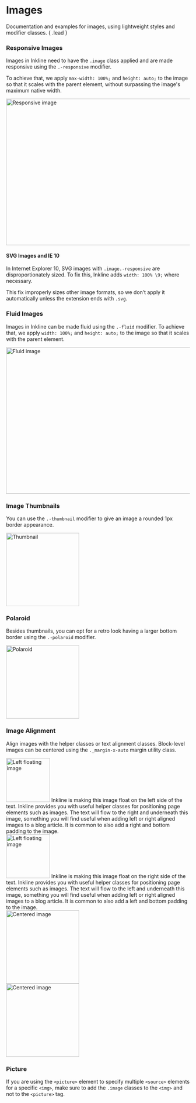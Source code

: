 # Images
Documentation and examples for images, using lightweight styles and modifier classes. { .lead }

### Responsive Images
Images in Inkline need to have the `.image` class applied and are made responsive using the `.-responsive` modifier. 

To achieve that, we apply `max-width: 100%;` and `height: auto;` to the image so that it scales with the parent element, without surpassing the image's maximum native width.

<i-code-preview title="Responsive Images" link="https://github.com/inkline/inkline/tree/master/src/css/core/images">

<img src="/images/placeholder-1000x400.jpg" width="1000" height="400" class="image -responsive" alt="Responsive image" link="https://github.com/inkline/inkline/tree/master/src/css/core/images">

<template slot="html">

~~~html
<img src="..." width="1000" height="400" class="image -responsive" alt="Responsive image">
~~~

</template>
</i-code-preview>

#### SVG Images and IE 10
In Internet Explorer 10, SVG images with `.image.-responsive` are disproportionately sized. To fix this, Inkline adds `width: 100% \9;` where necessary. 

This fix improperly sizes other image formats, so we don’t apply it automatically unless the extension ends with `.svg`.

### Fluid Images
Images in Inkline can be made fluid using the `.-fluid` modifier. To achieve that, we apply `width: 100%;` and `height: auto;` to the image so that it scales with the parent element.

<i-code-preview title="Fluid Images" link="https://github.com/inkline/inkline/tree/master/src/css/core/images">

<img src="/images/placeholder-1000x400.jpg" width="1000" height="400" class="image -fluid" alt="Fluid image">

<template slot="html">

~~~html
<img src="..." width="1000" height="400" class="image -fluid" alt="Fluid image">
~~~

</template>
</i-code-preview>

### Image Thumbnails
You can use the `.-thumbnail` modifier to give an image a rounded 1px border appearance.

<i-code-preview title="Image Thumbnails" link="https://github.com/inkline/inkline/tree/master/src/css/core/images">

<img src="/images/placeholder-400x400.jpg" width="200" height="200" class="image -thumbnail" alt="Thumbnail">

<template slot="html">

~~~html
<img src="..." class="image -thumbnail" alt="Thumbnail">
~~~

</template>
</i-code-preview>

### Polaroid
Besides thumbnails, you can opt for a retro look having a larger bottom border using the `.-polaroid` modifier.

<i-code-preview title="Polaroid Image" link="https://github.com/inkline/inkline/tree/master/src/css/core/images">

<img src="/images/placeholder-400x400.jpg" width="200" height="200" class="image -polaroid" alt="Polaroid">

<template slot="html">

~~~html
<img src="..." class="image -polaroid" alt="Polaroid">
~~~

</template>
</i-code-preview>

### Image Alignment
Align images with the helper classes or text alignment classes. Block-level images can be centered using the `._margin-x-auto` 
margin utility class.

<i-code-preview title="Image Alignment - Float Left" link="https://github.com/inkline/inkline/tree/master/src/css/core/images">

<div class="_clearfix">
    <img src="/images/placeholder-400x400.jpg" width="120" height="120" class="image _float-left _padding-right-1 _padding-bottom-1" alt="Left floating image">
    Inkline is making this image float on the left side of the text. Inkline provides you with useful helper classes for positioning page elements such as images. The text will flow to the right and underneath this image, something you will find useful when adding left or right aligned images to a blog article. It is common to also add a right and bottom padding to the image. 
</div>

<template slot="html">

~~~html
<img src="..." class="image _float-left" alt="Left floating image">
~~~

</template>
</i-code-preview>


<i-code-preview title="Image Alignment - Float Right" link="https://github.com/inkline/inkline/tree/master/src/css/core/images">

<div class="_clearfix">
    <img src="/images/placeholder-400x400.jpg" width="120" height="120" class="image _float-right _padding-left-1 _padding-bottom-1" alt="Left floating image">
    Inkline is making this image float on the right side of the text. Inkline provides you with useful helper classes for positioning page elements such as images. The text will flow to the left and underneath this image, something you will find useful when adding left or right aligned images to a blog article. It is common to also add a left and bottom padding to the image. 
</div>

<template slot="html">

~~~html
<img src="..." class="image _float-right" alt="Right floating image">
~~~

</template>
</i-code-preview>


<i-code-preview title="Image Alignment - Text Center" link="https://github.com/inkline/inkline/tree/master/src/css/core/images">

<div class="_text-center">
    <img src="/images/placeholder-400x400.jpg" width="200" height="200" alt="Centered image">
</div>

<template slot="html">

~~~html
<div class="_text-center">
    <img src="..." alt="Centered image">
</div>
~~~

</template>
</i-code-preview>

<i-code-preview title="Image Alignment - Margin Auto" link="https://github.com/inkline/inkline/tree/master/src/css/core/images">

<img src="/images/placeholder-400x400.jpg" width="200" height="200" class="_display-block _margin-x-auto" alt="Centered image">

<template slot="html">

~~~html
<img src="..." class="_display-block _margin-x-auto" alt="Centered image">
~~~

</template>
</i-code-preview>

### Picture
If you are using the `<picture>` element to specify multiple `<source>` elements for a specific `<img>`, make sure to add 
the `.image` classes to the `<img>` and not to the `<picture>` tag.

<i-code-preview title="Image Alignment - Margin Auto" default-active="html" link="https://github.com/inkline/inkline/tree/master/src/css/core/images">
<template slot="html">

~~~html
​<picture>
    <source srcset="..." type="image/svg+xml">
    <img src="..." class="image -fluid -thumbnail" alt="...">
</picture>
~~~

</template>
</i-code-preview>

